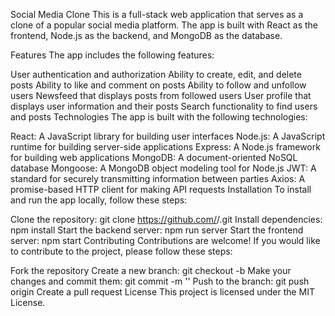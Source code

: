 Social Media Clone
This is a full-stack web application that serves as a clone of a popular social media platform. The app is built with React as the frontend, Node.js as the backend, and MongoDB as the database.

Features
The app includes the following features:

User authentication and authorization
Ability to create, edit, and delete posts
Ability to like and comment on posts
Ability to follow and unfollow users
Newsfeed that displays posts from followed users
User profile that displays user information and their posts
Search functionality to find users and posts
Technologies
The app is built with the following technologies:

React: A JavaScript library for building user interfaces
Node.js: A JavaScript runtime for building server-side applications
Express: A Node.js framework for building web applications
MongoDB: A document-oriented NoSQL database
Mongoose: A MongoDB object modeling tool for Node.js
JWT: A standard for securely transmitting information between parties
Axios: A promise-based HTTP client for making API requests
Installation
To install and run the app locally, follow these steps:

Clone the repository: git clone https://github.com/<your-username>/<your-repo>.git
Install dependencies: npm install
Start the backend server: npm run server
Start the frontend server: npm start
Contributing
Contributions are welcome! If you would like to contribute to the project, please follow these steps:

Fork the repository
Create a new branch: git checkout -b <branch-name>
Make your changes and commit them: git commit -m '<commit-message>'
Push to the branch: git push origin <branch-name>
Create a pull request
License
This project is licensed under the MIT License.
